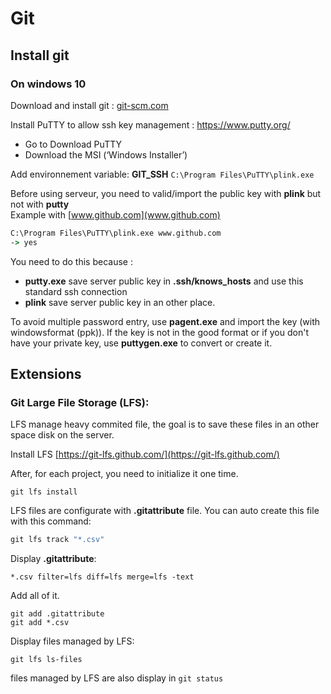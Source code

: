 # Git

## Install git
### On windows 10

Download and install git : [git-scm.com](git-scm.com)

Install PuTTY to allow ssh key management : https://www.putty.org/
- Go to Download PuTTY
- Download the MSI (‘Windows Installer’)

Add environnement variable: **GIT_SSH** ```C:\Program Files\PuTTY\plink.exe```

Before using serveur, you need to valid/import the public key with **plink** but not with **putty**  
Example with [www.github.com](www.github.com)

```cmd
C:\Program Files\PuTTY\plink.exe www.github.com
-> yes
```

You need to do this because  :
- **putty.exe** save server public key in **.ssh/knows_hosts** and use this standard ssh connection
- **plink** save server public key in an other place.


To avoid multiple password entry, use **pagent.exe** and import the key (with windowsformat (ppk)). If the key is not in the good format or if you don't have your private key, use **puttygen.exe** to convert or create it.


## Extensions
### Git Large File Storage (LFS):

LFS manage heavy commited file, the goal is to save these files in an other space disk on the server.

Install LFS [https://git-lfs.github.com/](https://git-lfs.github.com/)


After, for each project, you need to initialize it one time.
```git bash
git lfs install
```

LFS files are configurate with **.gitattribute** file.
You can auto create this file with this command:

```cmd
git lfs track "*.csv"
```

Display **.gitattribute**:
```
*.csv filter=lfs diff=lfs merge=lfs -text
```
Add all of it.
```
git add .gitattribute
git add *.csv
```
Display files managed by LFS:
```
git lfs ls-files
```
files managed by LFS are also display in ```git status```
